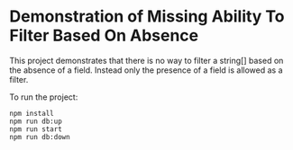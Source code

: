 # Demonstration of Missing Ability To Filter Based On Absence

This project demonstrates that there is no way to filter a string[] based on the absence of a field. Instead only the presence of a field is allowed as a filter.

To run the project:
```
npm install
npm run db:up
npm run start
npm run db:down
```
